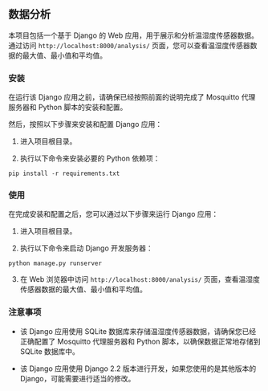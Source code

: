 ## 数据分析

本项目包括一个基于 Django 的 Web 应用，用于展示和分析温湿度传感器数据。通过访问 `http://localhost:8000/analysis/` 页面，您可以查看温湿度传感器数据的最大值、最小值和平均值。

### 安装

在运行该 Django 应用之前，请确保已经按照前面的说明完成了 Mosquitto 代理服务器和 Python 脚本的安装和配置。

然后，按照以下步骤来安装和配置 Django 应用：

1. 进入项目根目录。

2. 执行以下命令来安装必要的 Python 依赖项：

```pip install -r requirements.txt```

### 使用

在完成安装和配置之后，您可以通过以下步骤来运行 Django 应用：

1. 进入项目根目录。

2. 执行以下命令来启动 Django 开发服务器：

```python manage.py runserver```

3. 在 Web 浏览器中访问 `http://localhost:8000/analysis/` 页面，查看温湿度传感器数据的最大值、最小值和平均值。

### 注意事项

- 该 Django 应用使用 SQLite 数据库来存储温湿度传感器数据，请确保您已经正确配置了 Mosquitto 代理服务器和 Python 脚本，以确保数据正常地存储到 SQLite 数据库中。

- 该 Django 应用使用 Django 2.2 版本进行开发，如果您使用的是其他版本的 Django，可能需要进行适当的修改。
